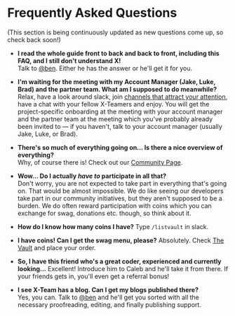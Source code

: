 # Frequently Asked Questions

(This section is being continuously updated as new questions come up, so check back soon!)

* **I read the whole guide front to back and back to front, including this FAQ, and I still don't understand X!**  
  Talk to [@ben](https://x-team.slack.com/messages/D23Q0MCQ6). Either he has the answer or he'll get it for you.

* **I'm waiting for the meeting with my Account Manager (Jake, Luke, Brad) and the partner team. What am I supposed to do meanwhile?**  
  Relax, have a look around slack, join [channels that attract your attention](https://x-team.com/missions/slack/), have a chat with your fellow X-Teamers and enjoy. You will get the project-specific onboarding at the meeting with your account manager and the partner team at the meeting which you've probably already been invited to — if you haven't, talk to your account manager (usually Jake, Luke, or Brad).

* **There's so much of everything going on... Is there a nice overview of everything?**  
  Why, of course there is! Check out our [Community Page](http://community.x-team.com/).

* **Wow... Do I actually _have to_ participate in all that?**  
  Don't worry, you are not expected to take part in everything that's going on. That would be almost impossible. We do like seeing our developers take part in our community initiatives, but they aren't supposed to be a burden. We do often reward participation with coins which you can exchange for swag, donations etc. though, so think about it.

* **How do I know how many coins I have?**
  Type `/listvault` in slack.

* **I have coins! Can I get the swag menu, please?**
  Absolutely. Check [The Vault](https://x-team.com/vault/) and place your order.

* **So, I have this friend who's a great coder, experienced and currently looking...**
  Excellent! Introduce him to Caleb and he'll take it from there. If your friends gets in, you'll even get a referral bonus!

* **I see X-Team has a blog. Can I get my blogs published there?**  
  Yes, you can. Talk to [@ben](https://x-team.slack.com/messages/D23Q0MCQ6) and he'll get you sorted with all the necessary proofreading, editing, and finally publishing support.